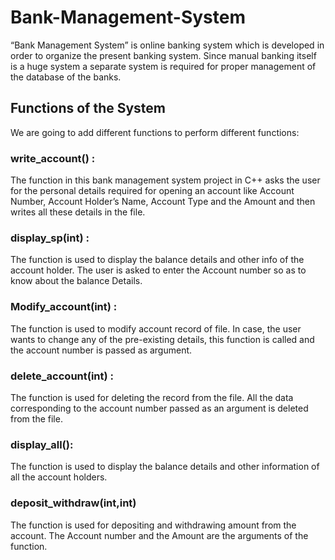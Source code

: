 # Bank-Management-System
“Bank Management System” is online banking system which is developed in order to organize the present banking system. Since manual banking itself is a huge system a separate system is required for proper management of the database of the banks.
## Functions of the System
We are going to add different functions to perform different
functions:
### write_account() :
The function in this bank management system project in C++ asks
the user for the personal details required for opening an account
like Account Number, Account Holder’s Name, Account Type and
the Amount and then writes all these details in the file.
### display_sp(int) :
The function is used to display the balance details and other info of
the account holder. The user is asked to enter the Account number
so as to know about the balance Details.
### Modify_account(int) :
The function is used to modify account record of file. In case, the
user wants to change any of the pre-existing details, this function is
called and the account number is passed as argument.
### delete_account(int) :
The function is used for deleting the record from the file. All the
data corresponding to the account number passed as an argument
is deleted from the file.
### display_all():
The function is used to display the balance details and other
information of all the account holders.
### deposit_withdraw(int,int)
The function is used for depositing and withdrawing amount from
the account. The Account number and the Amount are the
arguments of the function.

